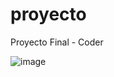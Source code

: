 # proyecto
Proyecto Final - Coder

![image](https://user-images.githubusercontent.com/11862037/212786521-7cb2c6d8-7708-41bc-83ac-5489a6aae45e.png)

